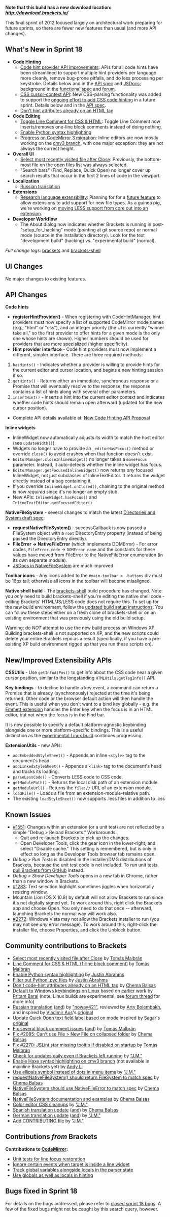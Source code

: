 **Note that this build has a new download location: _http://download.brackets.io/_**

This final sprint of 2012 focused largely on architectural work preparing for future sprints, so there are fewer new features than usual (and more API changes).

What's New in Sprint 18
-----------------------
* **Code Hinting**
    * [Code hint provider API improvements](https://trello.com/card/0-research-code-hint-provider-api/4f90a6d98f77505d7940ce88/723): APIs for all code hints have been streamlined to support multiple hint providers per language more cleanly, remove bug-prone pitfalls, and do less processing per keystroke. Details below and in the [API spec](New-Code-Hinting-API-Proposal) and [JSDocs](https://github.com/adobe/brackets/blob/master/src/editor/CodeHintManager.js); background in the [functional spec](Code-Hinting-Functional-Specifications) and [forum](https://groups.google.com/forum/?fromgroups=#!topic/brackets-dev/Luf7IN0-iAM).
    * [CSS cursor-context API](https://trello.com/card/2-css-utilities-api-to-support-code-completion/4f90a6d98f77505d7940ce88/713): New CSS-parsing functionality was added to support the [ongoing effort to add CSS code hinting](https://groups.google.com/forum/?fromgroups=#!topic/brackets-dev/sAdPhV3ffOY) in a future sprint. Details below and in the [API spec](CSS-Context-API-implementation-spec).
    * [Don't hint attributes already on an HTML tag](https://github.com/adobe/brackets/issues/2263)
* **Code Editing**
    * [Toggle Line Comment for CSS & HTML](https://github.com/adobe/brackets/pull/2133): Toggle Line Comment now inserts/removes one-line block comments instead of doing nothing.
    * [Enable Python syntax highlighting](https://github.com/adobe/brackets/issues/2355)
    * [Progress on CodeMirror 3 migration](https://trello.com/card/2-codemirror-3-inline-editor-open-edit/4f90a6d98f77505d7940ce88/650): Inline editors are now mostly working on the [cmv3 branch](https://github.com/adobe/brackets/compare/master...cmv3), with one major exception: they are not always the correct height.
* **Overall UI**
    * [Select most recently visited file after Close](https://github.com/adobe/brackets/pull/2122): Previously, the bottom-most file on the open files list was always selected.
    * "Search bars" (Find, Replace, Quick Open) no longer cover up search results that occur in the first 2 lines of code in the viewport.
* **Localization**
    * [Russian translation](https://github.com/adobe/brackets/pull/2268)
* **Extensions**
    * [Research language extensibility](https://trello.com/card/0-research-language-extensibility/4f90a6d98f77505d7940ce88/712): Planning for for a [future feature](https://trello.com/card/api-for-extensions-to-add-new-language-syntax-coloring-mode/4f90a6d98f77505d7940ce88/639) to allow extensions to add support for new file types. As a guinea pig, we're working on [moving LESS support from core out into an extension](https://trello.com/card/0-less-refactor-into-extension/4f90a6d98f77505d7940ce88/711).
* **Developer Workflow**
   * The About dialog now indicates whether Brackets is running in post-"setup_for_hacking" mode (pointing at git source repo) or normal mode (source in the installation directory). Look for the text "development build" (hacking) vs. "experimental build" (normal).

_Full change logs:_ [brackets](https://github.com/adobe/brackets/compare/sprint-17...sprint-18#commits_bucket) and [brackets-shell](https://github.com/adobe/brackets-shell/compare/sprint-17...sprint-18#commits_bucket)


UI Changes
----------
No major changes to existing features.


API Changes
-----------

**Code hints**
- **registerHintProvider()** - When registering with CodeHintManager, hint providers must now specify a list of supported CodeMirror mode names (e.g., "html" or "css"), and an integer priority (the UI is currently "winner take all," so the first provider to offer hints for a given mode is the only one whose hints are shown). Higher numbers should be used for providers that are more specialized (higher specificity).
- **Hint provider interface** - Code hint providers must now implement a different, simpler interface. There are three required methods: 
 1. ``hasHints()`` - Indicates whether a provider is willing to provide hints for the current editor and cursor location, and begins a new hinting session if so.
 2. ``getHints()`` - Returns either an immediate, synchronous response or a Promise that will eventually resolve to the response; the response contains a list of hints along with several other parameters.
 3. ``insertHint()`` - Inserts a hint into the current editor context and indicates whether code hints should remain open afterward (updated for the new cursor position).
- Complete API details available at: [New Code Hinting API Proposal](New-Code-Hinting-API-Proposal)

**Inline widgets**
- InlineWidget now automatically adjusts its width to match the host editor (see `updateWidth()`).
- Widgets no longer have to provide an `_editorHasFocus()` method or override `close()` to avoid crashes when that function doesn't exist.
- `EditorManager.closeInlineWidget()` no longer takes a `moveFocus` parameter. Instead, it auto-detects whether the inline widget has focus.
- `EditorManager.getFocusedInlineWidget()` now returns _any_ focused InlineWidget, not just subclasses of InlineTextEditor. It returns the widget directly instead of a bag containing it.
- If you override `InlineWidget.onClosed()`, chaining to the original method is now _required_ since it's no longer an empty stub.
- New APIs: `InlineWidget.hasFocus()` and `InlineTextEditor.getFocusedEditor()`

**NativeFileSystem** - several changes to match the latest [Directories and System draft spec](http://www.w3.org/TR/file-system-api/):
- **requestNativeFileSystem()** - successCallback is now passed a FileSystem object with a `root` DirectoryEntry property (instead of being passed the DirectoryEntry directly).
- **FileError -> NativeFileError** (which implements DOMError) - For error codes, `FileError.code` -> `DOMError.name` and the constants for these values have moved from FileError to the NativeFileError enumeration (in its own separate module).
- [JSDocs in NativeFileSystem](https://github.com/adobe/brackets/blob/master/src/file/NativeFileSystem.js) are much improved

**Toolbar icons** - Any icons added to the `#main-toolbar > .buttons` div must be 16px tall; otherwise all icons in the toolbar will become misaligned.

**Native shell build** - The [brackets-shell](https://github.com/adobe/brackets-shell) build procedure has changed. Note: you _only_ need to build brackets-shell if you're editing the native shell code - editing Brackets' HTML/JS/LESS code does not require this. To set up for the new build environment, follow the [updated build setup instructions](https://github.com/adobe/brackets-shell/wiki/Building-Brackets-Shell). You can follow these steps either on a fresh clone of brackets-shell or on an existing environment that was previously using the old build setup.

Warning: do _NOT_ attempt to use the new build process on Windows XP. Building brackets-shell is not supported on XP, and the new scripts could delete your entire Brackets repo as a result (specifically, if you have a pre-existing XP build environment rigged up that you run these scripts on).

New/Improved Extensibility APIs
-------------------------------
**CSSUtils** - Use ``getInfoAtPos()`` to get info about the CSS code near a given cursor position, similar to the longstanding `HTMLUtils.getTagInfo()` API.

**Key bindings** - to decline to handle a key event, a command can return a Promise that is already (synchronously) rejected at the time it's being returned. Other code or the browser default action will then handle the event. This is useful when you don't want to a bind key globally - e.g. the [Emmett extension](https://github.com/emmetio/emmet/downloads) handles the Enter key when the focus is in an HTML editor, but not when the focus is in the Find bar.

It is now possible to specify a default platform-agnostic keybinding alongside one or more platform-specific bindings. This is a useful distinction as the [experimental Linux build](https://groups.google.com/d/topic/brackets-dev/29vOJ6tvl8A/discussion) continues progressing.

**ExtensionUtils** - new APIs:
- ``addEmbeddedStyleSheet()`` - Appends an inline `<style>` tag to the document's head.
- ``addLinkedStyleSheet()`` - Appends a `<link>` tag to the document's head and tracks its loading.
- ``parseLessCode()`` - Converts LESS code to CSS code.
- ``getModulePath()`` - Returns the local disk path of an extension module.
- ``getModuleUrl()`` - Returns the `file://` URL of an extension module.
- ``loadFile()`` - Loads a file from an extension-module-relative path.
- The existing ``loadStyleSheet()`` now supports .less files in addition to .css


Known Issues
------------
* [#1551](https://github.com/adobe/brackets/issues/1551): Changes within an extension (or a unit test) are not reflected by a simple "Debug > Reload Brackets." Workarounds:
    * Quit and re-launch Brackets to pick up the changes.
    * Open Developer Tools, click the gear icon in the lower-right, and select "Disable cache." This setting is remembered, but is only in effect so long as the Developer Tools browser tab remains open.
* _Debug > Run Tests_ is disabled in the installer/DMG distributions of Brackets, because the unit test code is not included. To run unit tests, [pull Brackets from GitHub](https://github.com/adobe/brackets/wiki/How-to-Hack-on-Brackets#wiki-getcode) instead.
* _Debug > Show Developer Tools_ opens in a new tab in Chrome, rather than a new window in Brackets.
* [#1283](https://github.com/adobe/brackets/issues/1283): Text selection highlight sometimes jiggles when horizontally resizing window.
* Mountain Lion (OS X 10.8) by default will not allow Brackets to run since it's not digitally signed yet.  To work around this, right click the Brackets app and choose Open.  You only need to do that once -- afterward, launching Brackets the normal way will work also.
* [#2272](https://github.com/adobe/brackets/issues/2272): Windows Vista may not allow the Brackets installer to run (you may not see _any_ error message). To work around this, right-click the installer file, choose Properties, and click the Unblock button.


Community contributions to Brackets
-----------------------------------
* [Select most recently visited file after Close](https://github.com/adobe/brackets/issues/2122) by [Tomás Malbrán](https://github.com/TomMalbran)
* [Line Comment for CSS & HTML (1-line block comment)](https://github.com/adobe/brackets/issues/2133) by [Tomás Malbrán](https://github.com/TomMalbran)
* [Enable Python syntax highlighting](https://github.com/adobe/brackets/issues/2355) by [Justin Abrahms](https://github.com/justinabrahms)
* [Filter out Python .pyc files](https://github.com/adobe/brackets/issues/2366) by [Justin Abrahms](https://github.com/justinabrahms)
* [Don't code-hint attributes already on an HTML tag](https://github.com/adobe/brackets/issues/2263) by [Chema Balsas](https://github.com/jbalsas)
* [Default to Windows keybindings on Linux](https://github.com/adobe/brackets/issues/2331) based on [earlier work](https://github.com/adobe/brackets/pull/2000) by [Pritam Baral](https://github.com/pritambaral) (note: Linux builds are experimental; see [forum thread](https://groups.google.com/d/topic/brackets-dev/29vOJ6tvl8A/discussion) for more info)
* [Russian translation](https://github.com/adobe/brackets/pull/2268) ([and](https://github.com/adobe/brackets/issues/2320)) by ["noway421"](https://github.com/noway421), reviewed by [Arty Bolembakh](https://github.com/TurboTurkey), and inspired by [Vladimir Aus](https://github.com/VladimirAus)'s [original](https://github.com/adobe/brackets/pull/1900)
* [Update Quick Open text field label based on mode](https://github.com/adobe/brackets/pull/2298) inspired by [Sagar](https://github.com/sagarsane)'s [original](https://github.com/adobe/brackets/pull/1706)
* [Fix several block comment issues](https://github.com/adobe/brackets/issues/2342) ([and](https://github.com/adobe/brackets/issues/2121)) by [Tomás Malbrán](https://github.com/TomMalbran)
* [Fix #2085: Can't use File > New File on collapsed folder](https://github.com/adobe/brackets/issues/2198) by [Chema Balsas](https://github.com/jbalsas)
* [Fix #2270: JSLint star missing tooltip if disabled on startup](https://github.com/adobe/brackets/issues/2280) by [Tomás Malbrán](https://github.com/TomMalbran)
* [Check for updates daily even if Brackets left running](https://github.com/adobe/brackets/pull/2368) by ["J.M."](https://github.com/mynetx)
* [Enable Haxe syntax highlighting on cmv3 branch](https://github.com/adobe/brackets/pull/2075) (not available in mainline Brackets yet) by [Andy Li](https://github.com/andyli)
* [Use ellipsis symbol instead of dots in menu items](https://github.com/adobe/brackets/issues/2240) by ["J.M."](https://github.com/mynetx)
* [requestNativeFileSystem() should return FileSystem to match spec](https://github.com/adobe/brackets/issues/2158) by [Chema Balsas](https://github.com/jbalsas)
* [NativeFileSystem should use NativeFileError to match spec](https://github.com/adobe/brackets/issues/2318) by [Chema Balsas](https://github.com/jbalsas)
* [NativeFileSystem documentation and examples](https://github.com/adobe/brackets/issues/2063) by [Chema Balsas](https://github.com/jbalsas)
* [Color editor CSS cleanups](https://github.com/adobe/brackets/issues/2225) by ["J.M."](https://github.com/mynetx)
* [Spanish translation update](https://github.com/adobe/brackets/issues/2390) ([and](https://github.com/adobe/brackets/issues/2273)) by [Chema Balsas](https://github.com/jbalsas)
* [German translation update](https://github.com/adobe/brackets/issues/2367) ([and](https://github.com/adobe/brackets/issues/2224)) by ["J.M."](https://github.com/mynetx)
* [Add CONTRIBUTING file](https://github.com/adobe/brackets/issues/2304) by ["J.M."](https://github.com/mynetx)


Contributions _from_ Brackets
-----------------------------
**Contributions to [CodeMirror](https://github.com/marijnh/CodeMirror):**
* [Unit tests for line focus restoration](https://github.com/marijnh/CodeMirror/commit/fee2bb7660f914a1a71e695ce0584ed91fe5d73a)
* [Ignore certain events when target is inside a line widget](https://github.com/marijnh/CodeMirror/commit/9a076b991545390a0d3034e66434724185f19119)
* [Track global variables alongside locals in the parser state](https://github.com/marijnh/CodeMirror/commit/1bcc97635b11db2030697e5bb121d547c8c456e4)
* [Use globals as well as locals in hinting](https://github.com/marijnh/CodeMirror/commit/426a38985a7bef76b190ad3717c9855911b86662)

Bugs fixed in Sprint 18
-----------------------
For details on the bugs addressed, please refer to [closed sprint 18 bugs](https://github.com/adobe/brackets/issues?labels=&milestone=5&state=closed). A few of the fixed bugs might not be caught by this search query, however.